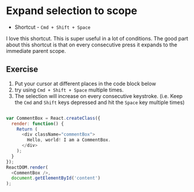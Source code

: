 Expand selection to scope
==========================

* Shortcut - `Cmd + Shift + Space`

I love this shortcut. This is super useful in a lot of conditions. The good
part about this shortcut is that on every consecutive press it expands to the
immediate parent scope.


Exercise
---------

1. Put your cursor at different places in the code block below
2. try using `Cmd + Shift + Space` multiple times.
3. The selection will increase on every consecutive keystroke. (i.e. Keep the
   `Cmd` and `Shift` keys depressed and hit the `Space` key multiple times)

```js

var CommentBox = React.createClass({
  render: function() {
    Return (
      <div className="commentBox">
        Hello, world! I am a CommentBox.
      </div>
    );
  }
});
ReactDOM.render(
  <CommentBox />,
  document.getElementById('content')
);

```
